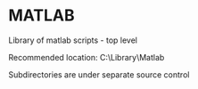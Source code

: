 # MATLAB
Library of matlab scripts - top level

Recommended location: C:\\Library\\Matlab

Subdirectories are under separate source control